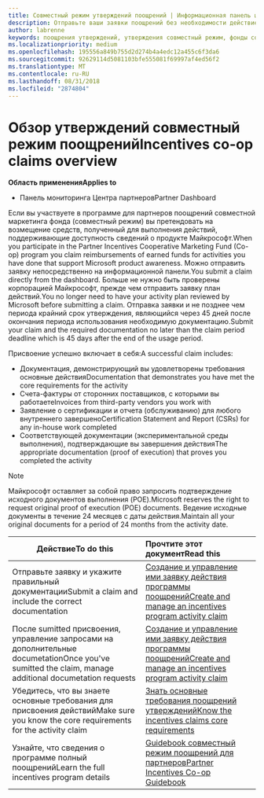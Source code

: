 ```yaml
---
title: Совместный режим утверждений поощрений | Информационная панель центра партнеров
description: Отправьте ваши заявки поощрений без необходимости действие план рассмотрели сначала.
author: labrenne
keywords: поощрения утверждений, утверждения совместный режим, фонды совместный режим
ms.localizationpriority: medium
ms.openlocfilehash: 195556a849b755d2d274b4a4edc12a455c6f3da6
ms.sourcegitcommit: 92629114d5081103bfe555081f69997af4ed56f2
ms.translationtype: MT
ms.contentlocale: ru-RU
ms.lasthandoff: 08/31/2018
ms.locfileid: "2874804"
---
```

# <a name="incentives-co-op-claims-overview"></a><span data-ttu-id="d3dfb-104">Обзор утверждений совместный режим поощрений</span><span class="sxs-lookup"><span data-stu-id="d3dfb-104">Incentives co-op claims overview</span></span>

**<span data-ttu-id="d3dfb-105">Область применения</span><span class="sxs-lookup"><span data-stu-id="d3dfb-105">Applies to</span></span>**

- <span data-ttu-id="d3dfb-106">Панель мониторинга Центра партнеров</span><span class="sxs-lookup"><span data-stu-id="d3dfb-106">Partner Dashboard</span></span>

<span data-ttu-id="d3dfb-107">Если вы участвуете в программе для партнеров поощрений совместной маркетинга фонда (совместный режим) вы претендовать на возмещение средств, полученный для выполнения действий, поддерживающие доступность сведений о продукте Майкрософт.</span><span class="sxs-lookup"><span data-stu-id="d3dfb-107">When you participate in the  Partner Incentives Cooperative Marketing Fund (Co-op) program you claim reimbursements of earned funds for activities you have done that support Microsoft product awareness.</span></span> <span data-ttu-id="d3dfb-108">Можно отправить заявку непосредственно на информационной панели.</span><span class="sxs-lookup"><span data-stu-id="d3dfb-108">You submit a claim directly from the dashboard.</span></span> <span data-ttu-id="d3dfb-109">Больше не нужно быть проверены корпорацией Майкрософт, прежде чем отправить заявку план действий.</span><span class="sxs-lookup"><span data-stu-id="d3dfb-109">You no longer need to have your activity plan reviewed by Microsoft before submitting a claim.</span></span> <span data-ttu-id="d3dfb-110">Отправка заявки и не позднее чем периода крайний срок утверждения, являющийся через 45 дней после окончания периода использования необходимую документацию.</span><span class="sxs-lookup"><span data-stu-id="d3dfb-110">Submit your claim and the required documentation no later than the claim period deadline which is 45 days after the end of the usage period.</span></span> 

<span data-ttu-id="d3dfb-111">Присвоение успешно включает в себя:</span><span class="sxs-lookup"><span data-stu-id="d3dfb-111">A successful claim includes:</span></span>

- <span data-ttu-id="d3dfb-112">Документация, демонстрирующий вы удовлетворены требования основные действия</span><span class="sxs-lookup"><span data-stu-id="d3dfb-112">Documentation that demonstrates you have met the core requirements for the activity</span></span>
- <span data-ttu-id="d3dfb-113">Счета-фактуры от сторонних поставщиков, с которыми вы работаете</span><span class="sxs-lookup"><span data-stu-id="d3dfb-113">Invoices from third-party vendors you work with</span></span>
- <span data-ttu-id="d3dfb-114">Заявление о сертификации и отчета (обслуживанию) для любого внутреннего завершено</span><span class="sxs-lookup"><span data-stu-id="d3dfb-114">Certification Statement and Report (CSRs) for any in-house work completed</span></span>
- <span data-ttu-id="d3dfb-115">Соответствующей документации (экспериментальной среды выполнения), подтверждающие вы завершения действия</span><span class="sxs-lookup"><span data-stu-id="d3dfb-115">The appropriate documentation (proof of execution) that proves you completed the activity</span></span> 

>[!NOTE]
><span data-ttu-id="d3dfb-116">Майкрософт оставляет за собой право запросить подтверждение исходного документов выполнения (POE).</span><span class="sxs-lookup"><span data-stu-id="d3dfb-116">Microsoft reserves the right to request original proof of execution (POE) documents.</span></span> <span data-ttu-id="d3dfb-117">Ведение исходные документы в течение 24 месяцев с даты действия.</span><span class="sxs-lookup"><span data-stu-id="d3dfb-117">Maintain all your original documents for a period of 24 months from the activity date.</span></span> 

|**<span data-ttu-id="d3dfb-118">Действие</span><span class="sxs-lookup"><span data-stu-id="d3dfb-118">To do this</span></span>**   |**<span data-ttu-id="d3dfb-119">Прочтите этот документ</span><span class="sxs-lookup"><span data-stu-id="d3dfb-119">Read this</span></span>**   |
|-----------------|:--------------------------------------|
|<span data-ttu-id="d3dfb-120">Отправьте заявку и укажите правильный документации</span><span class="sxs-lookup"><span data-stu-id="d3dfb-120">Submit a claim and include the correct documentation</span></span>|[<span data-ttu-id="d3dfb-121">Создание и управление ими заявку действия программы поощрений</span><span class="sxs-lookup"><span data-stu-id="d3dfb-121">Create and manage an incentives program activity claim</span></span>](create-incentives-claims.md)|
|<span data-ttu-id="d3dfb-122">После sumitted присвоения, управление запросами на дополнительные documetation</span><span class="sxs-lookup"><span data-stu-id="d3dfb-122">Once you've sumitted the claim, manage additional documetation requests</span></span>|[<span data-ttu-id="d3dfb-123">Создание и управление ими заявку действия программы поощрений</span><span class="sxs-lookup"><span data-stu-id="d3dfb-123">Create and manage an incentives program activity claim</span></span>](create-incentives-claims.md)  |
|<span data-ttu-id="d3dfb-124">Убедитесь, что вы знаете основные требования для присвоения действий</span><span class="sxs-lookup"><span data-stu-id="d3dfb-124">Make sure you know the core requirements for the activity claim</span></span>|[<span data-ttu-id="d3dfb-125">Знать основные требования поощрений утверждений</span><span class="sxs-lookup"><span data-stu-id="d3dfb-125">Know the incentives claims core requirements</span></span>](core-requirements.md)   |
|<span data-ttu-id="d3dfb-126">Узнайте, что сведения о программе полный поощрений</span><span class="sxs-lookup"><span data-stu-id="d3dfb-126">Learn the full incentives program details</span></span>|[<span data-ttu-id="d3dfb-127">Guidebook совместный режим поощрений для партнеров</span><span class="sxs-lookup"><span data-stu-id="d3dfb-127">Partner Incentives Co-op Guidebook</span></span>](https://assets.microsoft.com/coop-guidebook.pdf)
                                                                                 
                                   